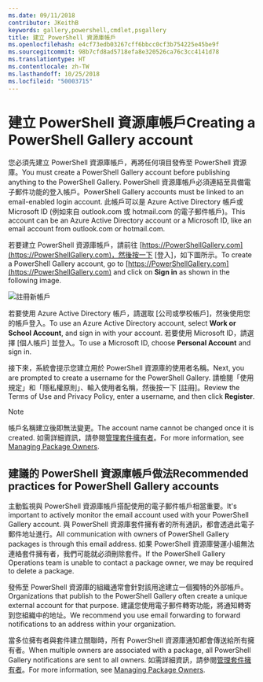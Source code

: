 ```yaml
---
ms.date: 09/11/2018
contributor: JKeithB
keywords: gallery,powershell,cmdlet,psgallery
title: 建立 PowerShell 資源庫帳戶
ms.openlocfilehash: e4cf73edb03267cff6bbcc0cf3b754225e45be9f
ms.sourcegitcommit: 98b7cfd8ad5718efa8e320526ca76c3cc4141d78
ms.translationtype: HT
ms.contentlocale: zh-TW
ms.lasthandoff: 10/25/2018
ms.locfileid: "50003715"
---
```

# <a name="creating-a-powershell-gallery-account"></a><span data-ttu-id="c4fe1-103">建立 PowerShell 資源庫帳戶</span><span class="sxs-lookup"><span data-stu-id="c4fe1-103">Creating a PowerShell Gallery account</span></span>

<span data-ttu-id="c4fe1-104">您必須先建立 PowerShell 資源庫帳戶，再將任何項目發佈至 PowerShell 資源庫。</span><span class="sxs-lookup"><span data-stu-id="c4fe1-104">You must create a PowerShell Gallery account before publishing anything to the PowerShell Gallery.</span></span>
<span data-ttu-id="c4fe1-105">PowerShell 資源庫帳戶必須連結至具備電子郵件功能的登入帳戶。</span><span class="sxs-lookup"><span data-stu-id="c4fe1-105">PowerShell Gallery accounts must be linked to an email-enabled login account.</span></span> <span data-ttu-id="c4fe1-106">此帳戶可以是 Azure Active Directory 帳戶或 Microsoft ID (例如來自 outlook.com 或 hotmail.com 的電子郵件帳戶)。</span><span class="sxs-lookup"><span data-stu-id="c4fe1-106">This account can be an Azure Active Directory account or a Microsoft ID, like an email account from outlook.com or hotmail.com.</span></span>

<span data-ttu-id="c4fe1-107">若要建立 PowerShell 資源庫帳戶，請前往 [https://PowerShellGallery.com](https://PowerShellGallery.com)，然後按一下 [登入]，如下圖所示。</span><span class="sxs-lookup"><span data-stu-id="c4fe1-107">To create a PowerShell Gallery account, go to [https://PowerShellGallery.com](https://PowerShellGallery.com) and click on **Sign in** as shown in the following image.</span></span>

![註冊新帳戶](../../Images/CreateAccount-Register.png)

<span data-ttu-id="c4fe1-109">若要使用 Azure Active Directory 帳戶，請選取 [公司或學校帳戶]，然後使用您的帳戶登入。</span><span class="sxs-lookup"><span data-stu-id="c4fe1-109">To use an Azure Active Directory account, select **Work or School Account**, and sign in with your account.</span></span> <span data-ttu-id="c4fe1-110">若要使用 Microsoft ID，請選擇 [個人帳戶] 並登入。</span><span class="sxs-lookup"><span data-stu-id="c4fe1-110">To use a Microsoft ID, choose **Personal Account** and sign in.</span></span>

<span data-ttu-id="c4fe1-111">接下來，系統會提示您建立用於 PowerShell 資源庫的使用者名稱。</span><span class="sxs-lookup"><span data-stu-id="c4fe1-111">Next, you are prompted to create a username for the PowerShell Gallery.</span></span> <span data-ttu-id="c4fe1-112">請檢閱「使用規定」和「隱私權原則」、輸入使用者名稱，然後按一下 [註冊]。</span><span class="sxs-lookup"><span data-stu-id="c4fe1-112">Review the Terms of Use and Privacy Policy, enter a username, and then click **Register**.</span></span>

> [!NOTE]
> <span data-ttu-id="c4fe1-113">帳戶名稱建立後即無法變更。</span><span class="sxs-lookup"><span data-stu-id="c4fe1-113">The account name cannot be changed once it is created.</span></span> <span data-ttu-id="c4fe1-114">如需詳細資訊，請參閱[管理套件擁有者](managing-package-owners.md)。</span><span class="sxs-lookup"><span data-stu-id="c4fe1-114">For more information, see [Managing Package Owners](managing-package-owners.md).</span></span>

## <a name="recommended-practices-for-powershell-gallery-accounts"></a><span data-ttu-id="c4fe1-115">建議的 PowerShell 資源庫帳戶做法</span><span class="sxs-lookup"><span data-stu-id="c4fe1-115">Recommended practices for PowerShell Gallery accounts</span></span>

<span data-ttu-id="c4fe1-116">主動監視與 PowerShell 資源庫帳戶搭配使用的電子郵件帳戶相當重要。</span><span class="sxs-lookup"><span data-stu-id="c4fe1-116">It's important to actively monitor the email account used with your PowerShell Gallery account.</span></span> <span data-ttu-id="c4fe1-117">與 PowerShell 資源庫套件擁有者的所有通訊，都會透過此電子郵件地址進行。</span><span class="sxs-lookup"><span data-stu-id="c4fe1-117">All communication with owners of PowerShell Gallery packages is through this email address.</span></span> <span data-ttu-id="c4fe1-118">如果 PowerShell 資源庫營運小組無法連絡套件擁有者，我們可能就必須刪除套件。</span><span class="sxs-lookup"><span data-stu-id="c4fe1-118">If the PowerShell Gallery Operations team is unable to contact a package owner, we may be required to delete a package.</span></span>

<span data-ttu-id="c4fe1-119">發佈至 PowerShell 資源庫的組織通常會針對該用途建立一個獨特的外部帳戶。</span><span class="sxs-lookup"><span data-stu-id="c4fe1-119">Organizations that publish to the PowerShell Gallery often create a unique external account for that purpose.</span></span> <span data-ttu-id="c4fe1-120">建議您使用電子郵件轉寄功能，將通知轉寄到您組織中的地址。</span><span class="sxs-lookup"><span data-stu-id="c4fe1-120">We recommend you use email forwarding to forward notifications to an address within your organization.</span></span>

<span data-ttu-id="c4fe1-121">當多位擁有者與套件建立關聯時，所有 PowerShell 資源庫通知都會傳送給所有擁有者。</span><span class="sxs-lookup"><span data-stu-id="c4fe1-121">When multiple owners are associated with a package, all PowerShell Gallery notifications are sent to all owners.</span></span> <span data-ttu-id="c4fe1-122">如需詳細資訊，請參閱[管理套件擁有者](managing-package-owners.md)。</span><span class="sxs-lookup"><span data-stu-id="c4fe1-122">For more information, see [Managing Package Owners](managing-package-owners.md).</span></span>
